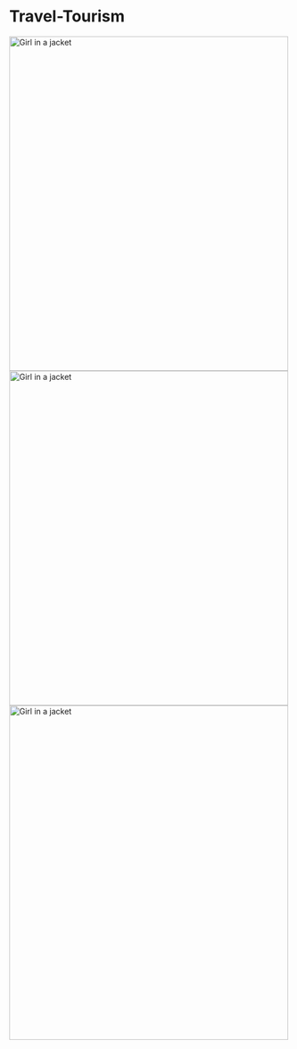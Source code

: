 # Travel-Tourism


<img src="uploads/Tour-Travelism 1" alt="Girl in a jacket" width="500" height="600">
<img src="uploads/Tour-Travelism 2" alt="Girl in a jacket" width="500" height="600">
<img src="uploads/Tour-Travelism 3" alt="Girl in a jacket" width="500" height="600">